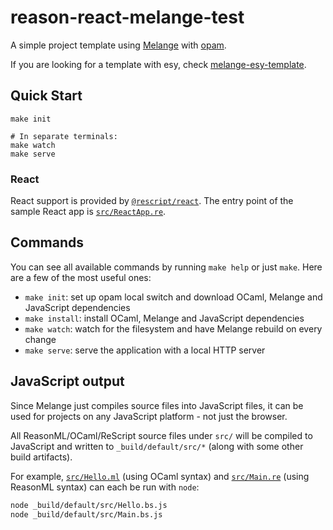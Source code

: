 # reason-react-melange-test

A simple project template using [Melange](https://github.com/melange-re/melange)
with [opam](https://opam.ocaml.org/).

If you are looking for a template with esy, check [melange-esy-template](https://github.com/melange-re/melange-esy-template).

## Quick Start

```shell
make init

# In separate terminals:
make watch
make serve
```

### React

React support is provided by
[`@rescript/react`](https://github.com/rescript-lang/rescript-react). The entry
point of the sample React app is [`src/ReactApp.re`](src/ReactApp.re).

## Commands

You can see all available commands by running `make help` or just `make`. Here
are a few of the most useful ones:

- `make init`: set up opam local switch and download OCaml, Melange and
JavaScript dependencies
- `make install`: install OCaml, Melange and JavaScript dependencies
- `make watch`: watch for the filesystem and have Melange rebuild on every
change
- `make serve`: serve the application with a local HTTP server

## JavaScript output

Since Melange just compiles source files into JavaScript files, it can be used
for projects on any JavaScript platform - not just the browser.

All ReasonML/OCaml/ReScript source files under `src/` will be compiled to
JavaScript and written to `_build/default/src/*` (along with some other build
artifacts).

For example, [`src/Hello.ml`](src/Hello.ml) (using OCaml syntax) and
[`src/Main.re`](src/Main.re) (using ReasonML syntax) can each be run with
`node`:

```bash
node _build/default/src/Hello.bs.js
node _build/default/src/Main.bs.js
```
